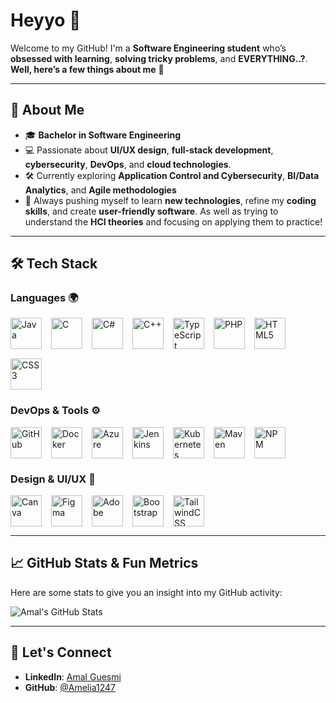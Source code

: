 # Heyyo 👋

Welcome to my GitHub! I'm a **Software Engineering student** who’s **obsessed with learning**, **solving tricky problems**, and **EVERYTHING..?**. **Well, here’s a few things about me** 🚀

---

## 🚀 About Me
- 🎓 **Bachelor in Software Engineering**   
- 💻 Passionate about **UI/UX design**, **full-stack development**, **cybersecurity**, **DevOps**, and **cloud technologies**.  
- 🛠️ Currently exploring **Application Control and Cybersecurity**, **BI/Data Analytics**, and **Agile methodologies**
- 🌱 Always pushing myself to learn **new technologies**, refine my **coding skills**, and create **user-friendly software**. As well as trying to understand the **HCI theories** and focusing on applying them to practice!

---

## 🛠️ Tech Stack

### **Languages** 🌍  
<div style="display: flex; flex-wrap: wrap; gap: 15px;">
  <!-- Java Icon with Link -->
  <a href="https://en.wikipedia.org/wiki/Java_(programming_language)" target="_blank">
    <img src="https://upload.wikimedia.org/wikipedia/commons/1/1b/Java_logo.svg" alt="Java" title="Click to learn about Java" width="50" height="50"/>
  </a>
  <!-- C Icon with Link -->
  <a href="https://commons.wikimedia.org/wiki/File:C_Language_Logo.svg" target="_blank">
    <img src="https://upload.wikimedia.org/wikipedia/commons/4/4e/C_logo.svg" alt="C" title="Click to learn about C" width="50" height="50"/>
  </a>
  <!-- C# Icon with Link -->
  <a href="https://commons.wikimedia.org/wiki/File:C-Sharp_Logo.svg" target="_blank">
    <img src="https://upload.wikimedia.org/wikipedia/commons/e/ec/C-Sharp_Logo.svg" alt="C#" title="Click to learn about C#" width="50" height="50"/>
  </a>
  <!-- C++ Icon with Link -->
  <a href="https://commons.wikimedia.org/wiki/File:ISO_C%2B%2B_Logo.svg" target="_blank">
    <img src="https://upload.wikimedia.org/wikipedia/commons/1/18/ISO_C%2B%2B_Logo.svg" alt="C++" title="Click to learn about C++" width="50" height="50"/>
  </a>
  <!-- TypeScript Icon with Link -->
  <a href="https://commons.wikimedia.org/wiki/File:Typescript_logo_2020.svg" target="_blank">
    <img src="https://upload.wikimedia.org/wikipedia/commons/4/42/TypeScript_Logo_2020.svg" alt="TypeScript" title="Click to learn about TypeScript" width="50" height="50"/>
  </a>
  <!-- PHP Icon with Link -->
  <a href="https://en.wikipedia.org/wiki/PHP" target="_blank">
    <img src="https://upload.wikimedia.org/wikipedia/commons/2/27/PHP_logo.svg" alt="PHP" title="Click to learn about PHP" width="50" height="50"/>
  </a>
  <!-- HTML5 Icon with Link -->
  <a href="https://commons.wikimedia.org/wiki/File:Devicon-html5-plain-wordmark.svg" target="_blank">
    <img src="https://upload.wikimedia.org/wikipedia/commons/d/d5/HTML5_Logo_512px.png" alt="HTML5" title="Click to learn about HTML5" width="50" height="50"/>
  </a>
  <!-- CSS3 Icon with Link -->
  <a href="https://commons.wikimedia.org/wiki/File:Ionicons_logo-css3.svg" target="_blank">
    <img src="https://upload.wikimedia.org/wikipedia/commons/6/62/CSS3_logo.svg" alt="CSS3" title="Click to learn about CSS3" width="50" height="50"/>
  </a>
</div>

### **DevOps & Tools** ⚙️  
<div style="display: flex; flex-wrap: wrap; gap: 15px;">
  <!-- GitHub Icon with Link -->
  <a href="https://github.com" target="_blank">
    <img src="https://github.githubassets.com/images/modules/logos_page/GitHub-Mark.png" alt="GitHub" title="Click to visit GitHub" width="50" height="50"/>
  </a>
  <!-- Docker Icon with Link -->
  <a href="https://www.docker.com/" target="_blank">
    <img src="https://www.docker.com/sites/default/files/d8/2019-07/Moby-logo.png" alt="Docker" title="Click to learn about Docker" width="50" height="50"/>
  </a>
  <!-- Azure Icon with Link -->
  <a href="https://azure.microsoft.com/" target="_blank">
    <img src="https://upload.wikimedia.org/wikipedia/commons/d/d5/Microsoft_Azure_Logo.svg" alt="Azure" title="Click to learn about Azure" width="50" height="50"/>
  </a>
  <!-- Jenkins Icon with Link -->
  <a href="https://www.jenkins.io/" target="_blank">
    <img src="https://upload.wikimedia.org/wikipedia/commons/d/d4/Jenkins_logo.svg" alt="Jenkins" title="Click to learn about Jenkins" width="50" height="50"/>
  </a>
  <!-- Kubernetes Icon with Link -->
  <a href="https://kubernetes.io/" target="_blank">
    <img src="https://upload.wikimedia.org/wikipedia/commons/3/39/Kubernetes_logo.svg" alt="Kubernetes" title="Click to learn about Kubernetes" width="50" height="50"/>
  </a>
  <!-- Maven Icon with Link -->
  <a href="https://maven.apache.org/" target="_blank">
    <img src="https://upload.wikimedia.org/wikipedia/commons/1/19/Apache_Maven_logo.svg" alt="Maven" title="Click to learn about Maven" width="50" height="50"/>
  </a>
  <!-- NPM Icon with Link -->
  <a href="https://www.npmjs.com/" target="_blank">
    <img src="https://upload.wikimedia.org/wikipedia/commons/d/d7/Npm-logo.svg" alt="NPM" title="Click to learn about NPM" width="50" height="50"/>
  </a>
</div>

### **Design & UI/UX** 🎨  
<div style="display: flex; flex-wrap: wrap; gap: 15px;">
  <!-- Canva Icon with Link -->
  <a href="https://www.canva.com/" target="_blank">
    <img src="https://upload.wikimedia.org/wikipedia/commons/e/e4/Canva_Logo.svg" alt="Canva" title="Click to learn about Canva" width="50" height="50"/>
  </a>
  <!-- Figma Icon with Link -->
  <a href="https://www.figma.com/" target="_blank">
    <img src="https://upload.wikimedia.org/wikipedia/commons/d/d7/Figma-logo.svg" alt="Figma" title="Click to learn about Figma" width="50" height="50"/>
  </a>
  <!-- Adobe Icon with Link -->
  <a href="https://www.adobe.com/" target="_blank">
    <img src="https://upload.wikimedia.org/wikipedia/commons/a/a0/Adobe_Logo_2018.svg" alt="Adobe" title="Click to learn about Adobe" width="50" height="50"/>
  </a>
  <!-- Bootstrap Icon with Link -->
  <a href="https://commons.wikimedia.org/wiki/File:Bootstrap_logo.svg" target="_blank">
    <img src="https://upload.wikimedia.org/wikipedia/commons/4/47/Bootstrap_logo.svg" alt="Bootstrap" title="Click to learn about Bootstrap" width="50" height="50"/>
  </a>
  <!-- TailwindCSS Icon with Link -->
  <a href="https://tailwindcss.com/" target="_blank">
    <img src="https://upload.wikimedia.org/wikipedia/commons/d/d5/Tailwind_CSS_Logo.svg" alt="TailwindCSS" title="Click to learn about TailwindCSS" width="50" height="50"/>
  </a>
</div>

---

## 📈 GitHub Stats & Fun Metrics

Here are some stats to give you an insight into my GitHub activity:

![Amal's GitHub Stats](https://github-readme-stats.vercel.app/api?username=Amelia1247&show_icons=true&count_private=true&hide=prs&theme=dark)


---

## 🤝 Let's Connect
- **LinkedIn**: [Amal Guesmi](https://www.linkedin.com/in/amalgs1247)
- **GitHub**: [@Amelia1247](https://github.com/Amelia1247)
